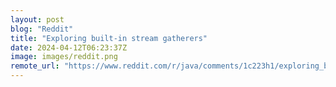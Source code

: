 ```yaml
---
layout: post
blog: "Reddit"
title: "Exploring built-in stream gatherers"
date: 2024-04-12T06:23:37Z
image: images/reddit.png
remote_url: "https://www.reddit.com/r/java/comments/1c223h1/exploring_builtin_stream_gatherers/"
---
```

